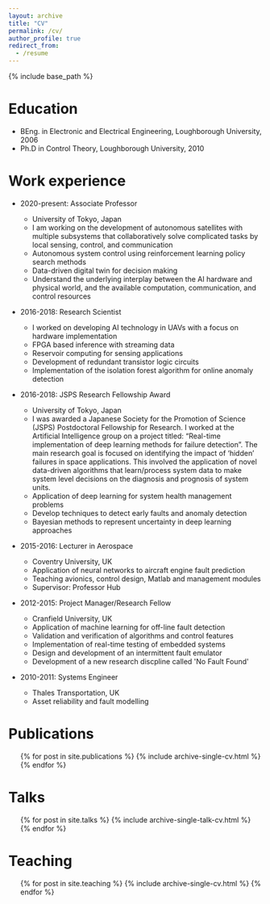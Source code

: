 ```yaml
---
layout: archive
title: "CV"
permalink: /cv/
author_profile: true
redirect_from:
  - /resume
---
```


{% include base_path %}

Education
======
* BEng. in Electronic and Electrical Engineering, Loughborough University, 2006
* Ph.D in Control Theory, Loughborough University, 2010

Work experience
======
* 2020-present: Associate Professor
  * University of Tokyo, Japan
  * I am working on the development of autonomous satellites with multiple subsystems that collaboratively solve complicated tasks by local sensing, control, and communication  
  * Autonomous system control using reinforcement learning policy search methods
  * Data-driven digital twin for decision making
  * Understand the underlying interplay between the AI hardware and physical world, and the available computation, communication, and control resources
  
* 2016-2018: Research Scientist
  * I worked on developing AI technology in UAVs with a focus on hardware implementation
  * FPGA based inference with streaming data
  * Reservoir computing for sensing applications
  * Development of redundant transistor logic circuits 
  * Implementation of the isolation forest algorithm for online anomaly detection
  
* 2016-2018: JSPS Research Fellowship Award
  * University of Tokyo, Japan
  * I was awarded a Japanese Society for the Promotion of Science (JSPS) Postdoctoral Fellowship for Research. I worked at the Artificial Intelligence group on a project titled: “Real-time implementation of deep learning methods for failure detection”. The main research goal is focused on identifying the impact of ‘hidden’ failures in space applications. This involved the application of novel data-driven algorithms that learn/process system data to make system level decisions on the diagnosis and prognosis of system units. 
  * Application of deep learning for system health management problems
  * Develop techniques to detect early faults and anomaly detection
  * Bayesian methods to represent uncertainty in deep learning approaches 

* 2015-2016: Lecturer in Aerospace
  * Coventry University, UK
  * Application of neural networks to aircraft engine fault prediction 
  * Teaching avionics, control design, Matlab and management modules
  * Supervisor: Professor Hub
  
* 2012-2015: Project Manager/Research Fellow
  * Cranfield University, UK
  * Application of machine learning for off-line fault detection 
  * Validation and verification of algorithms and control features 
  * Implementation of real-time testing of embedded systems  
  * Design and development of an intermittent fault emulator
  * Development of a new research discpline called 'No Fault Found' 

* 2010-2011: Systems Engineer
  * Thales Transportation, UK
  * Asset reliability and fault modelling 

Publications
======
  <ul>{% for post in site.publications %}
    {% include archive-single-cv.html %}
  {% endfor %}</ul>
  
Talks
======
  <ul>{% for post in site.talks %}
    {% include archive-single-talk-cv.html %}
  {% endfor %}</ul>
  
Teaching
======
  <ul>{% for post in site.teaching %}
    {% include archive-single-cv.html %}
  {% endfor %}</ul>
  
